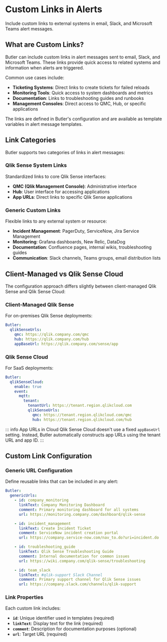 # Custom Links in Alerts

Include custom links to external systems in email, Slack, and Microsoft Teams alert messages.

## What are Custom Links?

Butler can include custom links in alert messages sent to email, Slack, and Microsoft Teams. These links provide quick access to related systems and information when alerts are triggered.

Common use cases include:

- **Ticketing Systems**: Direct links to create tickets for failed reloads
- **Monitoring Tools**: Quick access to system dashboards and metrics
- **Documentation**: Links to troubleshooting guides and runbooks
- **Management Consoles**: Direct access to QMC, Hub, or specific applications

The links are defined in Butler's configuration and are available as template variables in alert message templates.

## Link Categories

Butler supports two categories of links in alert messages:

### Qlik Sense System Links

Standardized links to core Qlik Sense interfaces:

- **QMC (Qlik Management Console)**: Administrative interface
- **Hub**: User interface for accessing applications
- **App URLs**: Direct links to specific Qlik Sense applications

### Generic Custom Links

Flexible links to any external system or resource:

- **Incident Management**: PagerDuty, ServiceNow, Jira Service Management
- **Monitoring**: Grafana dashboards, New Relic, DataDog
- **Documentation**: Confluence pages, internal wikis, troubleshooting guides
- **Communication**: Slack channels, Teams groups, email distribution lists

## Client-Managed vs Qlik Sense Cloud

The configuration approach differs slightly between client-managed Qlik Sense and Qlik Sense Cloud:

### Client-Managed Qlik Sense

For on-premises Qlik Sense deployments:

```yaml
Butler:
  qlikSenseUrls:
    qmc: https://qlik.company.com/qmc
    hub: https://qlik.company.com/hub
    appBaseUrl: https://qlik.company.com/sense/app
```

### Qlik Sense Cloud

For SaaS deployments:

```yaml
Butler:
  qlikSenseCloud:
    enable: true
    event:
      mqtt:
        tenant:
          tenantUrl: https://tenant.region.qlikcloud.com
          qlikSenseUrls:
            qmc: https://tenant.region.qlikcloud.com/qmc
            hub: https://tenant.region.qlikcloud.com/hub
```

::: info App URLs in Cloud
Qlik Sense Cloud doesn't use a fixed `appBaseUrl` setting. Instead, Butler automatically constructs app URLs using the tenant URL and app ID.
:::

## Custom Link Configuration

### Generic URL Configuration

Define reusable links that can be included in any alert:

```yaml
Butler:
  genericUrls:
    - id: company_monitoring
      linkText: Company Monitoring Dashboard
      comment: Primary monitoring dashboard for all systems
      url: https://monitoring.company.com/dashboard/qlik-sense

    - id: incident_management
      linkText: Create Incident Ticket
      comment: ServiceNow incident creation portal
      url: https://company.service-now.com/nav_to.do?uri=incident.do

    - id: troubleshooting_guide
      linkText: Qlik Sense Troubleshooting Guide
      comment: Internal documentation for common issues
      url: https://wiki.company.com/qlik-sense/troubleshooting

    - id: team_slack
      linkText: #qlik-support Slack Channel
      comment: Primary support channel for Qlik Sense issues
      url: https://company.slack.com/channels/qlik-support
```

### Link Properties

Each custom link includes:

- **`id`**: Unique identifier used in templates (required)
- **`linkText`**: Display text for the link (required)
- **`comment`**: Description for documentation purposes (optional)
- **`url`**: Target URL (required)
